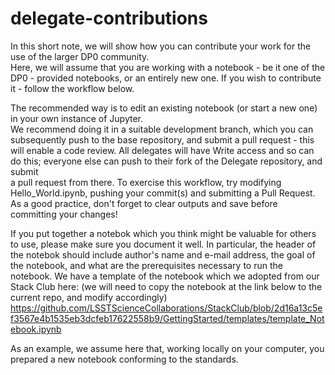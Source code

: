# delegate-contributions

In this short note, we will show how you can contribute your work for the use of the larger DP0 community.  
Here, we will assume that you are working with a notebook - be it one of the DP0 - provided 
notebooks, or an entirely new one.  If you wish to contribute it - follow the workflow below.  

The recommended way is to edit an existing notebook (or start a new one) in your own instance of Jupyter.  
We recommend doing it in a suitable development branch, which you can subsequently push to the base 
repository, and submit a pull request - this will enable a code review. All delegates will have Write 
access and so can do this; everyone else can push to their fork of the Delegate repository, and submit  
a pull request from there. To exercise this workflow, try modifying Hello_World.ipynb, pushing your 
commit(s) and submitting a Pull Request.  As a good practice, don't forget to clear outputs and save 
before committing your changes!  

If you put together a notebok which you think might be valuable for others to use, please make sure you document it 
well.  In particular, the header of the notebok should include author's name and e-mail address, the goal of the notebook, 
and what are the prerequisites necessary to run the notebook.  We have a template of the notebook which we adopted 
from our Stack Club here: (we will need to copy the notebook at the link below to the current repo, and modify accordingly)
https://github.com/LSSTScienceCollaborations/StackClub/blob/2d16a13c5ef3567e4b1535eb3dcfeb17622558b9/GettingStarted/templates/template_Notebook.ipynb

As an example, we assume here that, working locally on your computer, you prepared a new notebook conforming 
to the standards.  
